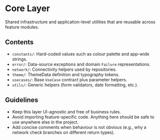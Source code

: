 # Core Layer

Shared infrastructure and application-level utilities that are reusable across feature modules.

## Contents

- `constants/`: Hard-coded values such as colour palette and app-wide strings.
- `error/`: Data-source exceptions and domain `Failure` representations.
- `network/`: Connectivity helpers used by repositories.
- `theme/`: ThemeData definition and typography tokens.
- `usecases/`: Base `UseCase` contract plus parameter helpers.
- `utils/`: Generic helpers (form validators, date formatting, etc.).

## Guidelines

- Keep this layer UI-agnostic and free of business rules.
- Avoid importing feature-specific code. Anything here should be safe to use anywhere else in the project.
- Add concise comments when behaviour is not obvious (e.g., why a network check branches on different return types).
